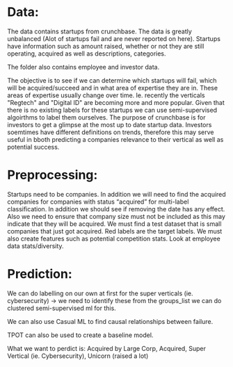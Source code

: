 # Data:
The data contains startups from crunchbase. The data is greatly unbalanced (Alot of startups fail and are never reported on here). Startups have information such as amount raised, whether or not they are still operating, acquired as well as descriptions, categories.

The folder also contains employee and investor data. 

The objective is to see if we can determine which startups will fail, which will be acquired/succeed and in what area of expertise they are in. These areas of expertise usually change over time. Ie. recently the verticals "Regtech" and "Digital ID" are becoming more and more popular. Given that there is no existing labels for these startups we can use semi-supervised algoirthms to label them ourselves. The purpose of crunchbase is for investors to get a glimpse at the most up to date startup data. Investors soemtimes have different definitions on trends, therefore this may serve useful in bboth predicting a companies relevance to their vertical as well as potential success. 

# Preprocessing:
Startups need to be companies.
 In addition we will need to find the acquired companies for companies with status “acquired” for multi-label classification.
In addition we should see if removing the date has any effect. 
Also we need to ensure that company size must not be included as this may indicate that they will be acquired. 
We must find a test dataset that is small companies that just got acquired. Red labels are the target labels.
We must also create features such as potential competition stats.
Look at employee data stats/diversity.

# Prediction: 

We can do labelling on our own at first for the super verticals (ie. cybersecurity) -> we need to 
identify these from the groups_list we can do clustered semi-supervised ml for this.

We can also use Casual ML to find causal relationships between failure.

TPOT can also be used to create a baseline model.


What we want to perdict is: Acquired by Large Corp, Acquired, Super Vertical (ie. Cybersecurity), Unicorn (raised a lot) 

